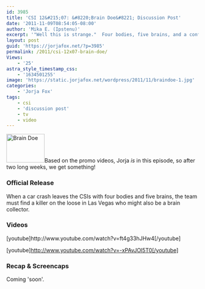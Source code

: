 ```yaml
---
id: 3985
title: 'CSI 12&#215;07: &#8220;Brain Doe&#8221; Discussion Post'
date: '2011-11-09T08:54:05-08:00'
author: 'Mika E. (Ipstenu)'
excerpt: '"Well this is strange."  Four bodies, five brains, and a confusing case on tonight''s CSI.'
layout: post
guid: 'https://jorjafox.net/?p=3985'
permalink: /2011/csi-12x07-brain-doe/
Views:
    - '25'
astra_style_timestamp_css:
    - '1634501255'
image: 'https://static.jorjafox.net/wordpress/2011/11/braindoe-1.jpg'
categories:
    - 'Jorja Fox'
tags:
    - csi
    - 'discussion post'
    - tv
    - video
---
```


<img class="alignleft size-thumbnail wp-image-3994" title="Brain Doe" src="//static.jorjafox.net/wordpress/2011/11/braindoe-1-210x140.jpg" alt="Brain Doe" width="100" height="75" />Based on the promo videos, Jorja <em>is</em> in this episode, so after two long weeks, we get something!
<h3>Official Release</h3>
When a car crash leaves the CSIs with four bodies and five brains, the team must find a killer on the loose in Las Vegas who might also be a brain collector.
<h3>Videos</h3>
[youtube]http://www.youtube.com/watch?v=ft4g33hJHw4[/youtube]

[youtube]http://www.youtube.com/watch?v=-xPAvJOl5T0[/youtube]
<h3>Recap &amp; Screencaps</h3>
Coming 'soon'.